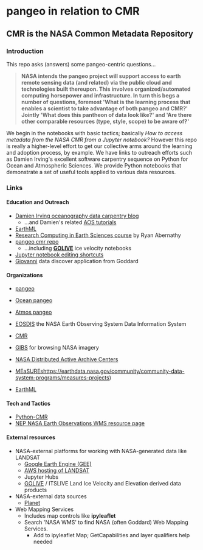 # pangeo in relation to CMR

## CMR is the NASA **Common Metadata Repository**

### Introduction

This repo asks (answers) some pangeo-centric questions... 


> **NASA intends the pangeo project will support access to earth remote sensing data (and related)
via the public cloud and technologies built thereupon. This involves organized/automated 
computing horsepower and infrastructure. In turn this begs a number of questions, foremost
'What is the learning process that enables a scientist to take advantage of both pangeo and CMR?' 
Jointly 'What does this pantheon of data look like?' and 'Are there other comparable resources
(type, style, scope) to be aware of?'**


We begin in the notebooks with basic tactics; basically *How to access metadata from the NASA CMR from a Jupyter notebook?*
However this repo is really a higher-level effort to get our collective arms around the learning and adoption process, by example.
We have links to outreach efforts such as Damien Irving's excellent software carpentry sequence on Python for Ocean and
Atmospheric Sciences. We provide Python notebooks that demonstrate a set of useful tools applied to various data resources. 



### Links

#### Education and Outreach 


* [Damien Irving oceanography data carpentry blog](https://datacarpentry.org/blog/2018/09/atmos-ocean-launch)
  * ...and Damien's related [AOS tutorials](https://carpentrieslab.github.io/python-aos-lesson/)
* [EarthML](http://earthml.pyviz.org/index.html)
* [Research Computing in Earth Sciences course](https://rabernat.github.io/research_computing_2018/) by Ryan Abernathy
* [pangeo cmr repo](https://github.com/pangeo-data/cmr)
  * ...including [**GOLIVE**](https://nsidc.org/data/NSIDC-0710) ice velocity notebooks 
* [Jupyter notebook editing shortcuts](https://www.dataquest.io/blog/jupyter-notebook-tips-tricks-shortcuts/)
* [Giovanni](http://giovanni.gsfc.nasa.gov/giovanni/) data discover application from Goddard



#### Organizations


* [pangeo](https://pangeo.io/)
* [Ocean pangeo](https://github.com/raphaeldussin/example.pangeo.io-deploy)
* [Atmos pangeo](https://github.com/pangeo-data/atmos.pangeo.io-deploy)


* [EOSDIS](https://earthdata.nasa.gov/about) the NASA Earth Observing System Data Information System
* [CMR](https://earthdata.nasa.gov/about/science-system-description/eosdis-components/common-metadata-repository)
* [GIBS](https://pypi.python.org/pypi/python-cmr/0.3.1) for browsing NASA imagery
* [NASA Distributed Active Archive Centers](https://nssdc.gsfc.nasa.gov/earth/daacs.html)
* [MEaSUREs]()https://earthdata.nasa.gov/community/community-data-system-programs/measures-projects)
* [EarthML](http://earthml.pyviz.org/index.html)


#### Tech and Tactics


* [Python-CMR](https://pypi.python.org/pypi/python-cmr/0.3.1)
* [NEP NASA Earth Observations WMS resource page](https://neo.sci.gsfc.nasa.gov/about/wms.php)


#### External resources


* NASA-external platforms for working with NASA-generated data like LANDSAT 
  * [Google Earth Engine (GEE)](https://earthengine.google.com)
  * [AWS hosting of LANDSAT](https://registry.opendata.aws/landsat-8/) 
  * Jupyter Hubs
  * [GOLIVE](https://nsidc.org/data/NSIDC-0710) / ITSLIVE Land Ice Velocity and Elevation derived data products
* NASA-external data sources
  * [Planet](https://www.planet.com)
* Web Mapping Services
  * Includes map controls like **ipyleaflet**
  * Search 'NASA WMS' to find NASA (often Goddard) Web Mapping Services. 
    * Add to ipyleaflet Map; GetCapabilities and layer qualifiers help needed

